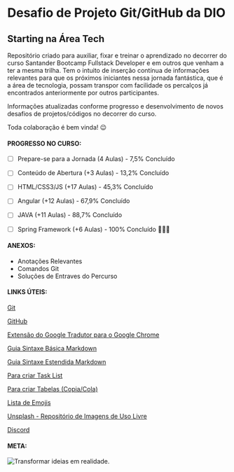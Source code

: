 # **Desafio de Projeto Git/GitHub da DIO**

## Starting na Área Tech

Repositório criado para auxiliar, fixar e treinar o aprendizado no decorrer do curso Santander Bootcamp Fullstack Developer e em outros que venham a ter a mesma trilha. Tem o intuito de inserção contínua de informações relevantes para que os próximos iniciantes nessa jornada fantástica, que é a área de tecnologia, possam transpor com facilidade os percalços já encontrados anteriormente por outros participantes.

Informações atualizadas conforme progresso e desenvolvimento de novos desafios de projetos/códigos no decorrer do curso.

Toda colaboração é bem vinda! :wink:


#### **PROGRESSO NO CURSO**: 

- [ ] Prepare-se para a Jornada (4 Aulas) - 7,5% Concluído

- [ ] Conteúdo de Abertura (+3 Aulas) - 13,2% Concluído

- [ ] HTML/CSS3/JS (+17 Aulas) - 45,3% Concluído

- [ ] Angular (+12 Aulas) - 67,9% Concluído

- [ ] JAVA (+11 Aulas) - 88,7% Concluído

- [ ] Spring Framework (+6 Aulas) - 100% Concluído :battery::battery::battery:


#### **ANEXOS**:

- Anotações Relevantes
- Comandos Git
- Soluções de Entraves do Percurso


#### **LINKS ÚTEIS**:

[Git](https://git-scm.com/)

[GitHub](https://github.com/)

[Extensão do Google Tradutor para o Google Chrome](https://chrome.google.com/webstore/detail/google-translate/aapbdbdomjkkjkaonfhkkikfgjllcleb?hl=pt-br)

[Guia Sintaxe Básica Markdown](https://www.markdownguide.org/basic-syntax/)

[Guia Sintaxe Estendida Markdown](https://www.markdownguide.org/extended-syntax/)

[Para criar Task List](https://docs.github.com/pt/issues/tracking-your-work-with-issues/about-task-lists)

[Para criar Tabelas (Copia/Cola)](https://www.tablesgenerator.com/markdown_tables)

[Lista de Emojis](https://gist.github.com/rxaviers/7360908#file-gistfile1-md)

[Unsplash - Repositório de Imagens de Uso Livre](https://unsplash.com/)

[Discord](https://discord.com/)


#### **META**:

![Transformar ideias em realidade.](https://unsplash.com/photos/Y_LgXwQEx2c "Frase Motivacional")